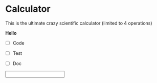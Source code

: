 # Calculator
This is the ultimate crazy scientific calculator (limited to 4 operations)

**Hello**

- [ ] Code
- [ ] Test
- [ ] Doc




<input type='text' name='deployment'>
